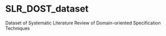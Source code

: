 # SLR_DOST_dataset
Dataset of Systematic Literature Review of Domain-oriented Specification Techniques
